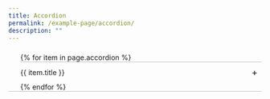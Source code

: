 ```yaml
---
title: Accordion
permalink: /example-page/accordion/
description: ""
---
```

<style>
ul.jekyllcodex_accordion {position: relative; margin: 1.4rem 0!important; border-bottom: 1px solid rgba(0,0,0,0.25); padding-bottom: 0;}
ul.jekyllcodex_accordion li {border-top: 1px solid rgba(0,0,0,0.25); list-style: none; margin-left: 0;}
ul.jekyllcodex_accordion li input {display: none;}
ul.jekyllcodex_accordion li label {display: block; cursor: pointer; padding: 0.75rem 2.4rem 0.75rem 0; margin: 0;}
ul.jekyllcodex_accordion li div {display: none; padding-bottom: 1.2rem;}
ul.jekyllcodex_accordion li input:checked + label {font-weight: bold;}
ul.jekyllcodex_accordion li input:checked + label + div {display: block;}
ul.jekyllcodex_accordion li label::before {content: "+"; font-weight: normal; font-size: 130%; line-height: 1.1rem; padding: 0; position: absolute; right: 0.5rem; transition: all 0.15s ease-in-out;}
ul.jekyllcodex_accordion li input:checked + label::before {transform: rotate(-45deg);}
</style>
<ul class="jekyllcodex_accordion">
    {% for item in page.accordion %}
        <li><input type="checkbox" id="accordion{{ forloop.index }}"><label for="accordion{{ forloop.index }}">{{ item.title }}</label><div>{{ item.content | markdownify }}</div></li>
    {% endfor %}
</ul>